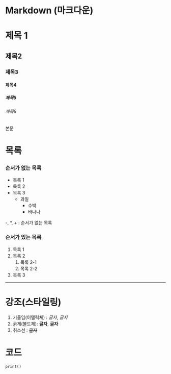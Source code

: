 # Markdown (마크다운)




# 제목 1

## 제목2

### 제목3

#### 제목4

##### 제목5

###### 제목6

본문


# 목록

### 순서가 없는 목록

* 목록 1
* 목록 2
* 목록 3
  * 과일
    * 수박
    * 바나나

-, *, + : 순서가 없는 목록



### 순서가 있는 목록

1. 목록 1
2. 목록 2
   1. 목록 2-1
   2. 목록 2-2
3. 목록 3

---



# 강조(스타일링)

1. 기울임(이탤릭체) :  *글자*, _글자_
2. 굵게(볼드체): **글자**, __글자__
3. 취소선 :  ~~글자~~ 



# 코드


`print()`





